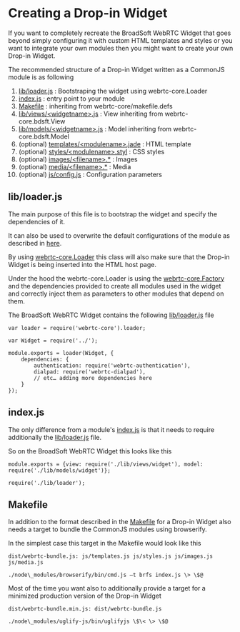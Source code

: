 # Creating a Drop-in Widget

If you want to completely recreate the BroadSoft WebRTC Widget that goes beyond simply configuring it with custom HTML templates and styles or you want to integrate your own modules then you might want to create your own Drop-in Widget.

The recommended structure of a Drop-in Widget written as a CommonJS module is as following

1. [lib/loader.js](#lib_loader_js) : Bootstraping the widget using webrtc-core.Loader
2. [index.js](#index_js) : entry point to your module
3. [Makefile](#Makefile) : inheriting from webrtc-core/makefile.defs
4. [lib/views/<widgetname\>.js](CreatingModule.md#lib_views_modulename) : View inheriting from webrtc-core.bdsft.View
5. [lib/models/<widgetname\>.js](CreatingModule.md#lib_models_modulename) : Model inheriting from webrtc-core.bdsft.Model
6. (optional) [templates/<modulename\>.jade](CreatingModule.md#templates_modulename_jade) : HTML template
7. (optional) [styles/<modulename\>.styl](CreatingModule.md#styles_modulename_styl) : CSS styles
8. (optional) [images/<filename\>.\*](CreatingModule.md#images_filename) : Images
9. (optional) [media/<filename\>.\*](CreatingModule.md#media_filename) : Media
10. (optional) [js/config.js](CreatingModule.md#js_config_js) : Configuration parameters

## lib/loader.js
<a name="lib_loader_js"></a>

The main purpose of this file is to bootstrap the widget and specify the dependencies of it.

It can also be used to overwrite the default configurations of the module as described in [here](Configuration.md#configuration_in_loader).

By using [webrtc-core.Loader](https://github.com/BroadSoft-Xtended/Library-WebRTC-Core/blob/master/lib/loader.js) this class will also make sure that the Drop-in Widget is being inserted into the HTML host page.

Under the hood the webrtc-core.Loader is using the [webrtc-core.Factory](https://github.com/BroadSoft-Xtended/Library-WebRTC-Core/blob/master/lib/factory.js) and the dependencies provided to create all modules used in the widget and correctly inject them as parameters to other modules that depend on them.

The BroadSoft WebRTC Widget contains the following [lib/loader.js](https://github.com/BroadSoft-Xtended/Library-WebRTC-Core/blob/master/lib/loader.js) file

```
var loader = require('webrtc-core').loader;

var Widget = require('../');

module.exports = loader(Widget, {
	dependencies: {
		authentication: require('webrtc-authentication'),
		dialpad: require('webrtc-dialpad'),
		// etc… adding more dependencies here
	}
});
```
## index.js
<a name="index_js"></a>

The only difference from a module's [index.js](CreatingModule.md#index_js) is that it needs to require additionally the [lib/loader.js](https://github.com/BroadSoft-Xtended/Library-WebRTC-Core/blob/master/lib/loader.js) file.

So on the BroadSoft WebRTC Widget this looks like this

```
module.exports = {view: require('./lib/views/widget'), model: require('./lib/models/widget')};

require('./lib/loader');
```

## Makefile
<a name="Makefile"></a>

In addition to the format described in the [Makefile](CreatingModule.md#Makefile) for a Drop-in Widget also needs a target to bundle the CommonJS modules using browserify.

In the simplest case this target in the Makefile would look like this

```
dist/webrtc-bundle.js: js/templates.js js/styles.js js/images.js js/media.js

./node\_modules/browserify/bin/cmd.js –t brfs index.js \> \$@
```

Most of the time you want also to additionally provide a target for a minimized production version of the Drop-in Widget

```
dist/webrtc-bundle.min.js: dist/webrtc-bundle.js

./node\_modules/uglify-js/bin/uglifyjs \$\< \> \$@
```

